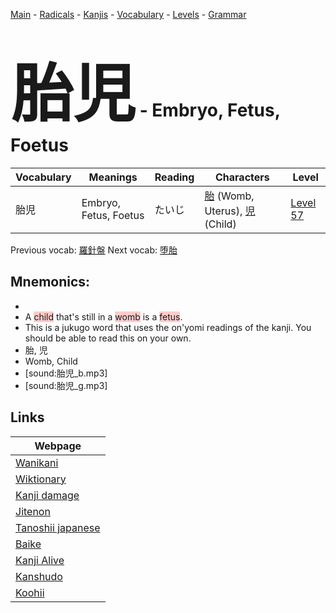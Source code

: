 <style> bigfont {font-size: 100px}</style>
[Main](../README.md) -
[Radicals](../radicals.md) -
[Kanjis](../kanjis.md) -
[Vocabulary](../vocabulary.md) -
[Levels](../levels.md) -
[Grammar](../grammar.md)
# <bigfont> 胎児</bigfont> - Embryo, Fetus, Foetus 

| Vocabulary | Meanings | Reading | Characters | Level |
| --- | --- | --- | --- | --- |
| 胎児 | Embryo, Fetus, Foetus | たいじ |  [胎](../kanjis/胎.md) (Womb, Uterus), [児](../kanjis/児.md) (Child) | [Level 57](../levels/wk_level57.md) |

Previous vocab: [羅針盤](羅針盤.md) Next vocab: [堕胎](堕胎.md) 

## Mnemonics:

* 
* A <span style="background-color:#ffcccb"> child</span> that's still in a <span style="background-color:#ffcccb"> womb</span> is a <span style="background-color:#ffcccb"> fetus</span>.
* This is a jukugo word that uses the on'yomi readings of the kanji. You should be able to read this on your own.
* 胎, 児
* Womb, Child
* [sound:胎児_b.mp3]
* [sound:胎児_g.mp3]


## Links 

| Webpage |
| --- |
| [Wanikani          ](https://www.wanikani.com/kanji/胎児) |
| [Wiktionary        ](https://en.wiktionary.org/wiki/胎児) |
| [Kanji damage      ](http://www.kanjidamage.com/kanji/search?utf8=✓&q=胎児) |
| [Jitenon           ](https://jitenon.com/kanji/胎児) |
| [Tanoshii japanese ](https://www.tanoshiijapanese.com/dictionary/kanji.cfm?k=胎児) |
| [Baike             ](https://baike.baidu.com/item/胎児) |
| [Kanji Alive       ](https://app.kanjialive.com/胎児) |
| [Kanshudo          ](https://www.kanshudo.com/searchmn?q=胎児) |
| [Koohii            ](https://kanji.koohii.com/study/kanji/胎児) |
